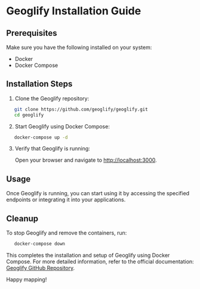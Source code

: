 # Geoglify Installation Guide

## Prerequisites

Make sure you have the following installed on your system:

- Docker
- Docker Compose

## Installation Steps

1. Clone the Geoglify repository:

```bash
   git clone https://github.com/geoglify/geoglify.git
   cd geoglify
```

2. Start Geoglify using Docker Compose:

```bash
   docker-compose up -d
```

3. Verify that Geoglify is running:

   Open your browser and navigate to [http://localhost:3000](http://localhost:3000).

## Usage

Once Geoglify is running, you can start using it by accessing the specified endpoints or integrating it into your applications.

## Cleanup

To stop Geoglify and remove the containers, run:

```bash
   docker-compose down
```

This completes the installation and setup of Geoglify using Docker Compose. For more detailed information, refer to the official documentation: [Geoglify GitHub Repository](https://github.com/geoglify/geoglify).

Happy mapping!
